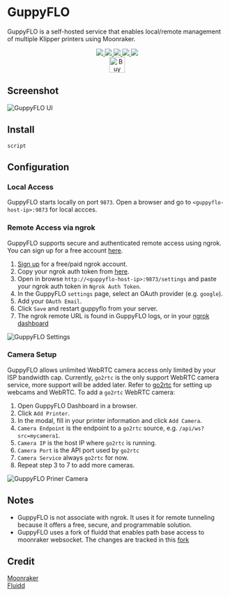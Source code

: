 # GuppyFLO
GuppyFLO is a self-hosted service that enables local/remote management of multiple Klipper printers using Moonraker.
<p align="center">
    <a aria-label="Downloads" href="https://github.com/ballaswag/guppyflo/releases">
      <img src="https://img.shields.io/github/downloads/ballaswag/guppyflo/total?style=flat-square">
  </a>
    <a aria-label="Stars" href="https://github.com/ballaswag/guppyflo/stargazers">
      <img src="https://img.shields.io/github/stars/ballaswag/guppyflo?style=flat-square">
  </a>
    <a aria-label="Forks" href="https://github.com/ballaswag/guppyflo/network/members">
      <img src="https://img.shields.io/github/forks/ballaswag/guppyflo?style=flat-square">
  </a>
    <a aria-label="License" href="https://github.com/ballaswag/guppyflo/blob/develop/LICENSE">
      <img src="https://img.shields.io/github/license/ballaswag/guppyflo?style=flat-square">
  </a>
  <a aria-label="Sponsor" href="https://github.com/sponsors/ballaswag">
<img src="https://img.shields.io/static/v1?label=Sponsor&message=%E2%9D%A4&logo=GitHub&color=%23fe8e86">
  </a>
  <br>
    <a href='https://ko-fi.com/ballaswag' target='_blank'><img height='36' style='border:0px;height:36px;' src='https://storage.ko-fi.com/cdn/kofi3.png?v=3' border='0' alt='Buy Me a Coffee at ko-fi.com'></a>  
</p>

## Screenshot
![GuppyFLO UI](https://github.com/ballaswag/guppyflo/blob/main/screenshots/guppyflo.png)

## Install
```
script
```

## Configuration
### Local Access
GuppyFLO starts locally on port `9873`. Open a browser and go to `<guppyflo-host-ip>:9873` for local accces.

### Remote Access via ngrok
GuppyFLO supports secure and authenticated remote access using ngrok. You can sign up for a free account [here](https://dashboard.ngrok.com/signup).

1. [Sign up](https://dashboard.ngrok.com/signup) for a free/paid ngrok account.
2. Copy your ngrok auth token from [here](https://dashboard.ngrok.com/get-started/your-authtoken).
3. Open in browse `http://<guppyflo-host-ip>:9873/settings` and paste your ngrok auth token in `Ngrok Auth Token`.
4. In the GuppyFLO `settings` page, select an OAuth provider (e.g. `google`).
5. Add your `OAuth Email`.
6. Click `Save` and restart guppyflo from your server.
7. The ngrok remote URL is found in GuppyFLO logs, or in your [ngrok dashboard](https://dashboard.ngrok.com/cloud-edge/endpoints)

![GuppyFLO Settings](https://github.com/ballaswag/guppyflo/blob/main/screenshots/guppyflo-settings.png)

### Camera Setup
GuppyFLO allows unlimited WebRTC camera access only limited by your ISP bandwidth cap. Currently, `go2rtc` is the only support WebRTC camera service, more support will be added later. Refer to [go2rtc](https://github.com/AlexxIT/go2rtc) for setting up webcams and WebRTC. To add a `go2rtc` WebRTC camera:

1. Open GuppyFLO Dashboard in a browser.
2. Click `Add Printer`.
3. In the modal, fill in your printer information and click `Add Camera`.
4. `Camera Endpoint` is the endpoint to a `go2rtc` source, e.g. `/api/ws?src=mycamera1`.
5. `Camera IP` is the host IP where `go2rtc` is running.
6. `Camera Port` is the API port used by `go2rtc`
7. `Camera Service` always `go2rtc` for now.
8. Repeat step 3 to 7 to add more cameras.

![GuppyFLO Priner Camera](https://github.com/ballaswag/guppyflo/blob/main/screenshots/guppyflo-cameras.png)

## Notes
* GuppyFLO is not associate with ngrok. It uses it for remote tunneling because it offers a free, secure, and programmable solution.
* GuppyFLO uses a fork of fluidd that enables path base access to moonraker websocket. The changes are tracked in this [fork](https://github.com/ballaswag/fluidd)

## Credit
[Moonraker](https://github.com/Arksine/moonraker)  
[Fluidd](https://github.com/fluidd-core/fluidd)  
